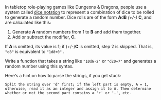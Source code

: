 

In tabletop role-playing games like Dungeons & Dragons, people use a system called [dice notation](http://en.wikipedia.org/wiki/Dice_notation) to represent a combination of dice to be rolled to generate a random number. Dice rolls are of the form **A**d**B** _(+/-)_ **C**, and are calculated like this:

1. Generate **A** random numbers from 1 to **B** and add them together.
2. Add or subtract the modifier, **C**.

If **A** is omitted, its value is 1; if (+/-)**C** is omitted, step 2 is skipped. That is, `"d8"` is equivalent to `"1d8+0"` .

Write a function that takes a string like `"10d6-2"` or `"d20+7"` and generates a random number using this syntax.

Here's a hint on how to parse the strings, if you get stuck:

    Split the string over 'd' first; if the left part is empty, A = 1,
    otherwise, read it as an integer and assign it to A. Then determine
    whether or not the second part contains a '+' or '-', etc.

